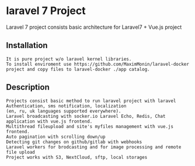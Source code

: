 # laravel 7 Project
Laravel 7 project consists basic architecture for Laravel7 + Vue.js project

## Installation
~~~
It is pure project w/o laravel kernel libraries. 
To install enviroment use https://github.com/MaximMonin/laravel-docker project and copy files to laravel-docker ./app catalog.
~~~

## Description
~~~
Projects consist basic method to run laravel project with laravel Authentication, sms notification, localization 
(en, ru, uk languages supported everywhere).
Laravel broadcasting with socker.io Laravel Echo, Redis, Chat application with vue.js frontend.
Multithread fileupload and site's myfiles management with vue.js frontend.
Auto pagination with scrolling down/up
Detecting git changes on github/gitlab with webhooks
Laravel workers for brodcasting and for image processing and remote file upload
Project works with S3, NextCloud, sftp, local storages
